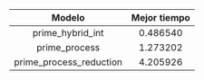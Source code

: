 | Modelo   | Mejor tiempo  | 
|:--------:|:-------------:|
| prime_hybrid_int |  0.486540 |
| prime_process |    1.273202   |
| prime_process_reduction | 4.205926 |
